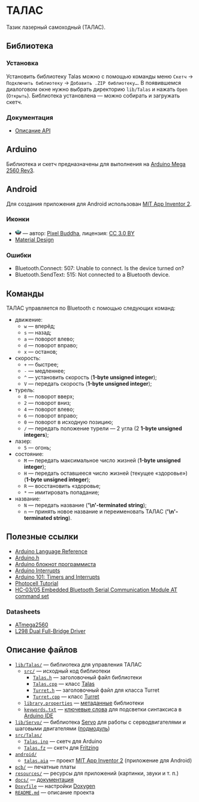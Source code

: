 # ТАЛАС

Тазик лазерный самоходный (ТАЛАС).

## Библиотека

### Установка

Установить библиотеку Talas можно с помощью команды меню `Скетч` → `Подключить библиотеку` → `Добавить .ZIP библиотеку…`.
В появившемся диалоговом окне нужно выбрать директорию `lib/Talas` и нажать `Open` (`Открыть`).
Библиотека установлена — можно собирать и загружать скетч.

### Документация

* [Описание API](https://vpsu.github.io/talas/)

## Arduino

Библиотека и скетч предназначены для выполнения на [Arduino Mega 2560 Rev3](https://store.arduino.cc/arduino-mega-2560-rev3).

## Android

Для создания приложения для Android использован [MIT App Inventor 2](http://appinventor.mit.edu/explore/).

### Иконки

* ![НЛО](resources/ufo-16.png "НЛО") — автор: [Pixel Buddha](https://www.flaticon.com/authors/pixel-buddha), лицензия: [CC 3.0 BY](http://creativecommons.org/licenses/by/3.0/ "Creative Commons BY 3.0")
* [Material Design](https://material.io/icons/)

### Ошибки

* Bluetooth.Connect: 507: Unable to connect. Is the device turned on?
* Bluetooth.SendText: 515: Not connected to a Bluetooth device.

## Команды

ТАЛАС управляется по Bluetooth с помощью следующих команд:

* движение:
	* `w` — вперёд;
	* `s` — назад;
	* `a` — поворот влево;
	* `d` — поворот вправо;
	* `x` — останов;
* скорость:
	* `+` — быстрее;
	* `-` — медленнее;
	* `^` — установить скорость (**1-byte unsigned integer**);
	* `V` — передать скорость (**1-byte unsigned integer**);
* турель:
	* `8` — поворот вверх;
	* `2` — поворот вниз;
	* `4` — поворот влево;
	* `6` — поворот вправо;
	* `0` — поворот в исходную позицию;
	* `/` — передать положение турели — 2 угла (2 **1-byte unsigned integers**);
* лазер:
	* `5` — огонь;
* состояние:
	* `M` — передать максимальное число жизней (**1-byte unsigned integer**);
	* `H` — передать оставшееся число жизней (текущее «здоровье») (**1-byte unsigned integer**);
	* `R` — восстановить «здоровье;
	* `*` — имитировать попадание;
* название:
	* `N` — передать название (**'\n'-terminated string**);
	* `n` — принять новое название и переименовать ТАЛАС (**'\n'-terminated string**).

## Полезные ссылки

* [Arduino Language Reference](https://www.arduino.cc/en/Reference/HomePage)
* [Arduino.h](https://github.com/arduino/Arduino/blob/master/hardware/arduino/avr/cores/arduino/Arduino.h)
* [Arduino блокнот программиста](http://robocraft.ru/files/books/arduino_notebook_rus_v1-1.pdf)
* [Arduino Interrupts](http://gammon.com.au/interrupts)
* [Arduino 101: Timers and Interrupts](http://www.robotshop.com/letsmakerobots/arduino-101-timers-and-interrupts)
* [Photocell Tutorial](http://www.instructables.com/id/Photocell-tutorial/)
* [HC-03/05 Embedded Bluetooth Serial Communication Module AT command set](http://eskimon.fr/wp-content/uploads/2014/10/commandes_AT_HC05.pdf)

### Datasheets

* [ATmega2560](http://www.atmel.com/Images/Atmel-2549-8-bit-AVR-Microcontroller-ATmega640-1280-1281-2560-2561_datasheet.pdf)
* [L298 Dual Full-Bridge Driver](https://www.sparkfun.com/datasheets/Robotics/L298_H_Bridge.pdf)

## Описание файлов

* [`lib/Talas/`](https://github.com/vpsu/talas/blob/master/lib/Talas) — библиотека для управления ТАЛАС
    * [`src/`](https://github.com/vpsu/talas/blob/master/lib/Talas/src) — исходный код библиотеки
        * [`Talas.h`](https://github.com/vpsu/talas/blob/master/lib/Talas/src/Talas.h) — заголовочный файл библиотеки
        * [`Talas.cpp`](https://github.com/vpsu/talas/blob/master/lib/Talas/src/Talas.cpp) — класс [Talas](https://vpsu.github.io/talas/class_talas.html)
        * [`Turret.h`](https://github.com/vpsu/talas/blob/master/lib/Talas/src/Turret.h) — заголовочный файл для класса Turret
        * [`Turret.cpp`](https://github.com/vpsu/talas/blob/master/lib/Talas/src/Turret.cpp) — класс [Turret](https://vpsu.github.io/talas/class_turret.html)
    * [`library.properties`](https://github.com/vpsu/talas/blob/master/lib/Talas/library.properties) — [метаданные](https://github.com/arduino/Arduino/wiki/Arduino-IDE-1.5:-Library-specification#library-metadata "Library metadata") библиотеки
    * [`keywords.txt`](https://github.com/vpsu/talas/blob/master/lib/Talas/keywords.txt) — [ключевые слова](https://github.com/arduino/Arduino/wiki/Arduino-IDE-1.5:-Library-specification#keywords "Keywords") для подсветки синтаксиса в [Arduino IDE](https://www.arduino.cc/en/Main/Software#download)
* [`lib/Servo/`](https://github.com/vpsu/talas/blob/master/lib/Servo) — библиотека [Servo](https://github.com/arduino-libraries/Servo) для работы с серводвигателями и шаговыми двигателями ([подмодуль](https://git-scm.com/book/ru/v2/%D0%98%D0%BD%D1%81%D1%82%D1%80%D1%83%D0%BC%D0%B5%D0%BD%D1%82%D1%8B-Git-%D0%9F%D0%BE%D0%B4%D0%BC%D0%BE%D0%B4%D1%83%D0%BB%D0%B8 "Git - Подмодули"))
* [`src/Talas/`](https://github.com/vpsu/talas/blob/master/src/Talas)
    * [`Talas.ino`](https://github.com/vpsu/talas/blob/master/src/Talas/Talas.ino) — скетч для Arduino
    * [`Talas.fz`](https://github.com/vpsu/talas/blob/master/src/Talas/Talas.fz) — скетч для [Fritzing](http://fritzing.org/home/)
* [`android/`](https://github.com/vpsu/talas/blob/master/android)
    * [`talas.aia`](https://github.com/vpsu/talas/blob/master/android/talas.aia) — проект [MIT App Inventor 2](http://appinventor.mit.edu/) (приложение для Android)
* [`pcb/`](https://github.com/vpsu/talas/blob/master/pcb) — печатные платы
* [`resources/`](https://github.com/vpsu/talas/blob/master/resources) — ресурсы для приложений (картинки, звуки и т. п.)
* [`docs/`](https://github.com/vpsu/talas/blob/master/docs) — [документация](https://vpsu.github.io/talas/)
* [`Doxyfile`](https://github.com/vpsu/talas/blob/master/Doxyfile) — настройки [Doxygen](http://www.stack.nl/~dimitri/doxygen/)
* [`README.md`](https://github.com/vpsu/talas/blob/master/README.md) — описание проекта
